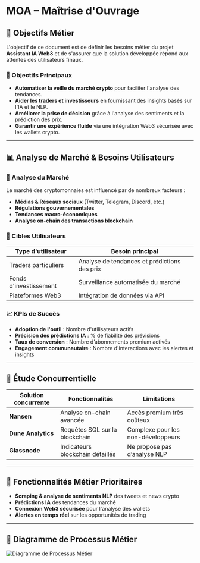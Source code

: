 # **MOA – Maîtrise d'Ouvrage**

## **📌 Objectifs Métier**

L'objectif de ce document est de définir les besoins métier du projet **Assistant IA Web3** et de s'assurer que la solution développée répond aux attentes des utilisateurs finaux.

### **🎯 Objectifs Principaux**

- **Automatiser la veille du marché crypto** pour faciliter l'analyse des tendances.
- **Aider les traders et investisseurs** en fournissant des insights basés sur l'IA et le NLP.
- **Améliorer la prise de décision** grâce à l'analyse des sentiments et la prédiction des prix.
- **Garantir une expérience fluide** via une intégration Web3 sécurisée avec les wallets crypto.

---

## **📊 Analyse de Marché & Besoins Utilisateurs**

### **🔎 Analyse du Marché**

Le marché des cryptomonnaies est influencé par de nombreux facteurs :
- **Médias & Réseaux sociaux** (Twitter, Telegram, Discord, etc.)
- **Régulations gouvernementales**
- **Tendances macro-économiques**
- **Analyse on-chain des transactions blockchain**

### **👥 Cibles Utilisateurs**

| Type d'utilisateur       | Besoin principal                                  |
|--------------------------|---------------------------------------------------|
| Traders particuliers     | Analyse de tendances et prédictions des prix     |
| Fonds d'investissement  | Surveillance automatisée du marché               |
| Plateformes Web3        | Intégration de données via API                    |

### **📈 KPIs de Succès**

- **Adoption de l'outil** : Nombre d'utilisateurs actifs
- **Précision des prédictions IA** : % de fiabilité des prévisions
- **Taux de conversion** : Nombre d’abonnements premium activés
- **Engagement communautaire** : Nombre d'interactions avec les alertes et insights

---

## **📑 Étude Concurrentielle**

| Solution concurrente | Fonctionnalités                  | Limitations                                  |
|----------------------|---------------------------------|---------------------------------------------|
| **Nansen**         | Analyse on-chain avancée       | Accès premium très coûteux                 |
| **Dune Analytics** | Requêtes SQL sur la blockchain | Complexe pour les non-développeurs         |
| **Glassnode**      | Indicateurs blockchain détaillés | Ne propose pas d’analyse NLP               |

---

## **🔧 Fonctionnalités Métier Prioritaires**

- **Scraping & analyse de sentiments NLP** des tweets et news crypto
- **Prédictions IA** des tendances du marché
- **Connexion Web3 sécurisée** pour l'analyse des wallets
- **Alertes en temps réel** sur les opportunités de trading

---

## **📌 Diagramme de Processus Métier**
![Diagramme de Processus Métier](..img/MOA_MOE/Diagramme_Processus_Métier.svg)
